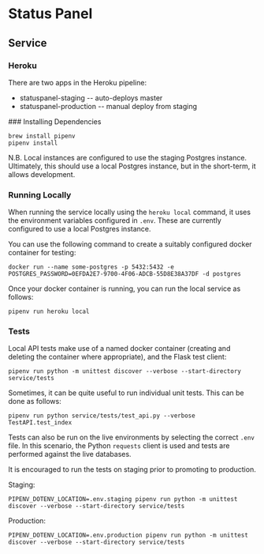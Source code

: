 # Status Panel

## Service

### Heroku

There are two apps in the Heroku pipeline:

- statuspanel-staging -- auto-deploys master
- statuspanel-production -- manual deploy from staging

### Installing Dependencies

    brew install pipenv
    pipenv install
    
N.B. Local instances are configured to use the staging Postgres instance. Ultimately, this should use a local Postgres instance, but in the short-term, it allows development.

### Running Locally

When running the service locally using the `heroku local` command, it uses the environment variables configured in `.env`. These are currently configured to use a local Postgres instance.

You can use the following command to create a suitably configured docker container for testing:

    docker run --name some-postgres -p 5432:5432 -e POSTGRES_PASSWORD=0EFDA2E7-9700-4F06-ADCB-55D8E38A37DF -d postgres

Once your docker container is running, you can run the local service as follows:

    pipenv run heroku local

### Tests

Local API tests make use of a named docker container (creating and deleting the container where appropriate), and the Flask test client:

    pipenv run python -m unittest discover --verbose --start-directory service/tests

Sometimes, it can be quite useful to run individual unit tests. This can be done as follows:

    pipenv run python service/tests/test_api.py --verbose TestAPI.test_index

Tests can also be run on the live environments by selecting the correct `.env` file. In this scenario, the Python `requests` client is used and tests are performed against the live databases.

It is encouraged to run the tests on staging prior to promoting to production.

Staging:

    PIPENV_DOTENV_LOCATION=.env.staging pipenv run python -m unittest discover --verbose --start-directory service/tests

Production:

    PIPENV_DOTENV_LOCATION=.env.production pipenv run python -m unittest discover --verbose --start-directory service/tests
